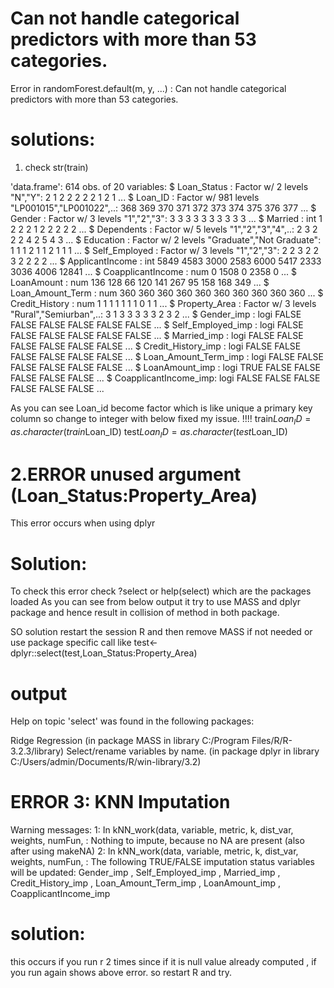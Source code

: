 
Can not handle categorical predictors with more than 53 categories.
==================================================================
Error in randomForest.default(m, y, ...) : 
  Can not handle categorical predictors with more than 53 categories.


solutions:
==========
1) check str(train)

'data.frame':	614 obs. of  20 variables:
 $ Loan_Status          : Factor w/ 2 levels "N","Y": 2 1 2 2 2 2 2 1 2 1 ...
 $ Loan_ID              : Factor w/ 981 levels "LP001015","LP001022",..: 368 369 370 371 372 373 374 375 376 377 ...
 $ Gender               : Factor w/ 3 levels "1","2","3": 3 3 3 3 3 3 3 3 3 3 ...
 $ Married              : int  1 2 2 2 1 2 2 2 2 2 ...
 $ Dependents           : Factor w/ 5 levels "1","2","3","4",..: 2 3 2 2 2 4 2 5 4 3 ...
 $ Education            : Factor w/ 2 levels "Graduate","Not Graduate": 1 1 1 2 1 1 2 1 1 1 ...
 $ Self_Employed        : Factor w/ 3 levels "1","2","3": 2 2 3 2 2 3 2 2 2 2 ...
 $ ApplicantIncome      : int  5849 4583 3000 2583 6000 5417 2333 3036 4006 12841 ...
 $ CoapplicantIncome    : num  0 1508 0 2358 0 ...
 $ LoanAmount           : num  136 128 66 120 141 267 95 158 168 349 ...
 $ Loan_Amount_Term     : num  360 360 360 360 360 360 360 360 360 360 ...
 $ Credit_History       : num  1 1 1 1 1 1 1 0 1 1 ...
 $ Property_Area        : Factor w/ 3 levels "Rural","Semiurban",..: 3 1 3 3 3 3 3 2 3 2 ...
 $ Gender_imp           : logi  FALSE FALSE FALSE FALSE FALSE FALSE ...
 $ Self_Employed_imp    : logi  FALSE FALSE FALSE FALSE FALSE FALSE ...
 $ Married_imp          : logi  FALSE FALSE FALSE FALSE FALSE FALSE ...
 $ Credit_History_imp   : logi  FALSE FALSE FALSE FALSE FALSE FALSE ...
 $ Loan_Amount_Term_imp : logi  FALSE FALSE FALSE FALSE FALSE FALSE ...
 $ LoanAmount_imp       : logi  TRUE FALSE FALSE FALSE FALSE FALSE ...
 $ CoapplicantIncome_imp: logi  FALSE FALSE FALSE FALSE FALSE FALSE ...

As you can see Loan_id become factor which is like unique a primary key column so change to integer 
with below fixed my issue. !!!!
train$Loan_ID= as.character(train$Loan_ID)
test$Loan_ID= as.character(test$Loan_ID)


2.ERROR   unused argument (Loan_Status:Property_Area)
=====================================================

This error occurs when using dplyr

Solution:
============
To check this error check ?select or help(select) which are the packages loaded 
As you can see from below output it try to use MASS and dplyr package and hence result
in collision of method in both package.

SO solution restart the session R and then remove MASS if not needed or use package specific
call like test<-dplyr::select(test,Loan_Status:Property_Area)


output
======
Help on topic 'select' was found in the following packages:

Ridge Regression
(in package MASS in library C:/Program Files/R/R-3.2.3/library)
Select/rename variables by name.
(in package dplyr in library C:/Users/admin/Documents/R/win-library/3.2)



ERROR 3: KNN Imputation
=======================
Warning messages:
1: In kNN_work(data, variable, metric, k, dist_var, weights, numFun,  :
  Nothing to impute, because no NA are present (also after using makeNA)
2: In kNN_work(data, variable, metric, k, dist_var, weights, numFun,  :
  The following TRUE/FALSE imputation status variables will be updated: Gender_imp , Self_Employed_imp , Married_imp , Credit_History_imp , Loan_Amount_Term_imp , LoanAmount_imp , CoapplicantIncome_imp

solution:
=========
this occurs if you run r 2 times since if it is null value already computed , if you run again
shows above error. so restart R and try.
